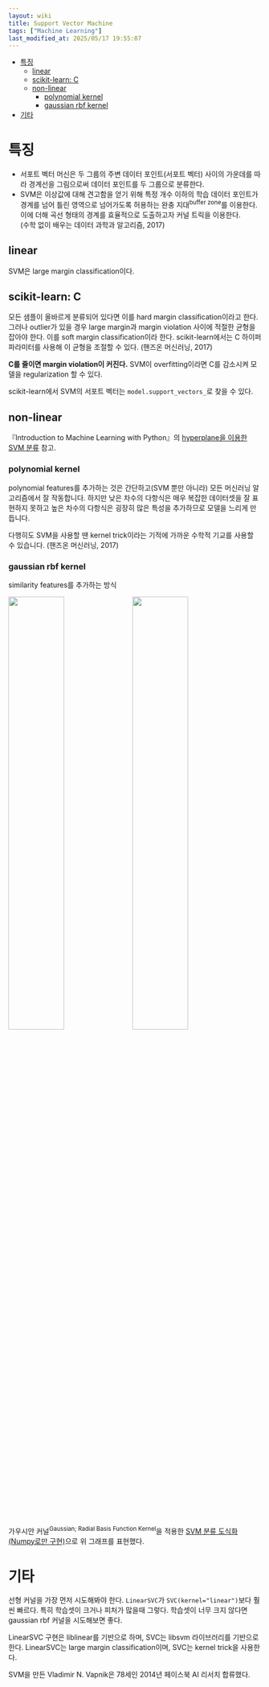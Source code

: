 ```yaml
---
layout: wiki 
title: Support Vector Machine
tags: ["Machine Learning"]
last_modified_at: 2025/05/17 19:55:07
---
```


<!-- TOC -->

- [특징](#특징)
    - [linear](#linear)
    - [scikit-learn: C](#scikit-learn-c)
    - [non-linear](#non-linear)
        - [polynomial kernel](#polynomial-kernel)
        - [gaussian rbf kernel](#gaussian-rbf-kernel)
- [기타](#기타)

<!-- /TOC -->

# 특징
- 서포트 벡터 머신은 두 그룹의 주변 데이터 포인트(서포트 벡터) 사이의 가운데를 따라 경계선을 그림으로써 데이터 포인트를 두 그룹으로 분류한다.
- SVM은 이상값에 대해 견고함을 얻기 위해 특정 개수 이하의 학습 데이터 포인트가 경계를 넘어 틀린 영역으로 넘어가도록 허용하는 완충 지대<sup>buffer zone</sup>를 이용한다. 이에 더해 곡선 형태의 경계를 효율적으로 도출하고자 커널 트릭을 이용한다.  
(수학 없이 배우는 데이터 과학과 알고리즘, 2017)

## linear
SVM은 large margin classification이다.

## scikit-learn: C
모든 샘플이 올바르게 분류되어 있다면 이를 hard margin classification이라고 한다. 그러나 outlier가 있을 경우 large margin과 margin violation 사이에 적절한 균형을 잡아야 한다. 이를 soft margin classification이라 한다. scikit-learn에서는 C 하이퍼파라미터를 사용해 이 균형을 조절할 수 있다. (핸즈온 머신러닝, 2017)

**C를 줄이면 margin violation이 커진다.** SVM이 overfitting이라면 C를 감소시켜 모델을 regularization 할 수 있다.

scikit-learn에서 SVM의 서포트 벡터는 `model.support_vectors_`로 찾을 수 있다.

## non-linear
『Introduction to Machine Learning with Python』의 [hyperplane을 이용한 SVM 분류](https://nbviewer.jupyter.org/github/likejazz/jupyter-notebooks/blob/master/support-vector-machine-explained.ipynb) 참고.

### polynomial kernel
polynomial features를 추가하는 것은 간단하고(SVM 뿐만 아니라) 모든 머신러닝 알고리즘에서 잘 작동합니다. 하지만 낮은 차수의 다항식은 매우 복잡한 데이터셋을 잘 표현하지 못하고 높은 차수의 다항식은 굉장히 많은 특성을 추가하므로 모델을 느리게 만듭니다.

다행히도 SVM을 사용할 땐 kernel trick이라는 기적에 가까운 수학적 기교를 사용할 수 있습니다. (핸즈온 머신러닝, 2017)

### gaussian rbf kernel
similarity features를 추가하는 방식

<img src="http://likejazz.com/images/2017/svm1.png" width="47%" style="padding-right: 10px; float: left" /><img src="http://likejazz.com/images/2017/svm2.png" width="47%" />

가우시안 커널<sup>Gaussian; Radial Basis Function Kernel</sup>을 적용한 [SVM 분류 도식화(Numpy로만 구현)](https://gist.github.com/mblondel/586753)으로 위 그래프를 표현했다.

# 기타
선형 커널을 가장 먼저 시도해봐야 한다. `LinearSVC`가 `SVC(kernel="linear")`보다 훨씬 빠르다. 특히 학습셋이 크거나 피처가 많을때 그렇다. 학습셋이 너무 크지 않다면 gaussian rbf 커널을 시도해보면 좋다.

LinearSVC 구현은 liblinear를 기반으로 하며, SVC는 libsvm 라이브러리를 기반으로 한다. LinearSVC는 large margin classification이며, SVC는 kernel trick을 사용한다.

SVM을 만든 Vladimir N. Vapnik은 78세인 2014년 페이스북 AI 리서치 합류했다.
